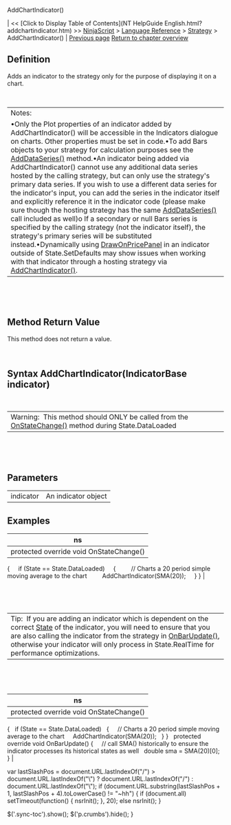 ﻿










 


AddChartIndicator()







| &lt;&lt; [Click to Display Table of Contents](NT HelpGuide English.html?addchartindicator.htm) &gt;&gt;
 [NinjaScript](ninjascript.htm) &gt; [Language Reference](language_reference_wip.htm) &gt; [Strategy](strategy.htm) &gt;
AddChartIndicator() | [Previous page](strategy_account.htm)
[Return to chapter overview](strategy.htm)










Definition
----------


Adds an indicator to the strategy only for the purpose of displaying it on a chart.


 




|  |
| --- |
| Notes: 
•Only the Plot properties of an indicator added by AddChartIndicator() will be accessible in the Indicators dialogue on charts. Other properties must be set in code.•To add Bars objects to your strategy for calculation purposes see the [AddDataSeries()](adddataseries.htm) method.•An indicator being added via AddChartIndicator() cannot use any additional data series hosted by the calling strategy, but can only use the strategy's primary data series. If you wish to use a different data series for the indicator's input, you can add the series in the indicator itself and explicitly reference it in the indicator code (please make sure though the hosting strategy has the same [AddDataSeries()](adddataseries.htm) call included as well)o If a secondary or null Bars series is specified by the calling strategy (not the indicator itself), the strategy's primary series will be substituted instead.•Dynamically using [DrawOnPricePanel](drawonpricepanel.htm) in an indicator outside of State.SetDefaults may show issues when working with that indicator through a hosting strategy via [AddChartIndicator()](addchartindicator.htm). |



 


 


Method Return Value
-------------------


This method does not return a value.


 


Syntax
AddChartIndicator(IndicatorBase indicator)
-------------------------------------------------


 




|  |
| --- |
| Warning:  This method should ONLY be called from the [OnStateChange()](onstatechange.htm) method during State.DataLoaded  |



 


 


Parameters
----------




|  |  |
| --- | --- |
| indicator | An indicator object |






Examples
--------




| ns |
| --- |
| protected override void OnStateChange()
{
     if (State == State.DataLoaded)
     {
         // Charts a 20 period simple moving average to the chart
         AddChartIndicator(SMA(20));
     }
} |



 


 




|  |
| --- |
| Tip:  If you are adding an indicator which is dependent on the correct [State](state.htm) of the indicator, you will need to ensure that you are also calling the indicator from the strategy in [OnBarUpdate()](onbarupdate.htm), otherwise your indicator will only process in State.RealTime for performance optimizations. |



 


 




| ns |
| --- |
| protected override void OnStateChange()
{
   if (State == State.DataLoaded)
   {
     // Charts a 20 period simple moving average to the chart
     AddChartIndicator(SMA(20));
   }
}
 
protected override void OnBarUpdate()
{   
   // call SMA() historically to ensure the indicator processes its historical states as well
   double sma = SMA(20)[0];
} |






 
 var lastSlashPos = document.URL.lastIndexOf("/") &gt; document.URL.lastIndexOf("\\") ? document.URL.lastIndexOf("/") : document.URL.lastIndexOf("\\");
 if (document.URL.substring(lastSlashPos + 1, lastSlashPos + 4).toLowerCase() != "~hh") {
 if (document.all) setTimeout(function() {
 nsrInit();
 }, 20);
 else nsrInit();
 }
 
 
 $('.sync-toc').show();
 $('p.crumbs').hide();
 }
 
 
 



